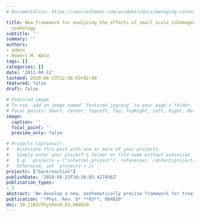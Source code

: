 ```yaml
---
# Documentation: https://sourcethemes.com/academic/docs/managing-content/

title: New framework for analyzing the effects of small scale inhomogeneities in
  cosmology
subtitle: ''
summary: ''
authors:
- admin
- Robert M. Wald
tags: []
categories: []
date: '2011-04-12'
lastmod: 2020-08-23T12:36:03+02:00
featured: false
draft: false

# Featured image
# To use, add an image named `featured.jpg/png` to your page's folder.
# Focal points: Smart, Center, TopLeft, Top, TopRight, Left, Right, BottomLeft, Bottom, BottomRight.
image:
  caption: ''
  focal_point: ''
  preview_only: false

# Projects (optional).
#   Associate this post with one or more of your projects.
#   Simply enter your project's folder or file name without extension.
#   E.g. `projects = ["internal-project"]` references `content/project/deep-learning/index.md`.
#   Otherwise, set `projects = []`.
projects: ["backreaction"]
publishDate: '2020-08-23T10:36:03.427456Z'
publication_types:
- 2
abstract: 'We develop a new, mathematically precise framework for treating the effects of nonlinear phenomena occurring on small scales in general relativity. Our approach is an adaptation of Burnett’s formulation of the shortwave approximation, which we generalize to analyze the effects of matter inhomogeneities as well as gravitational radiation. Our framework requires the metric to be close to a background metric, but allows arbitrarily large stress-energy fluctuations on small scales. We prove that, within our framework, if the matter stress-energy tensor satisfies the weak energy condition (i.e., positivity of energy density in all frames), then the only effect that small-scale inhomogeneities can have on the dynamics of the background metric is to provide an effective stress-energy tensor that is traceless and has positive energy density---corresponding to the presence of gravitational radiation. In particular, nonlinear effects produced by small-scale inhomogeneities cannot mimic the effects of dark energy. We also develop perturbation theory off of the background metric. We derive an equation for the long-wavelength part of the leading order deviation of the metric from the background metric, which contains the usual terms occurring in linearized perturbation theory plus additional contributions from the small-scale inhomogeneities. Under various assumptions concerning the absence of gravitational radiation and the nonrelativistic behavior of the matter, we argue that the short-wavelength deviations of the metric from the background metric near a point $x$ should be accurately described by Newtonian gravity, taking into account only the matter lying within a homogeneity length scale of $x$. Finally, we argue that our framework should provide an accurate description of the actual universe.'
publication: '*Phys. Rev. D* **83**, 084020'
doi: 10.1103/PhysRevD.83.084020
---
```

